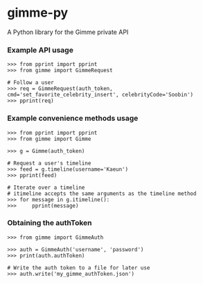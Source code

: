 # gimme-py

A Python library for the Gimme private API

### Example API usage

	>>> from pprint import pprint
	>>> from gimme import GimmeRequest
	
	# Follow a user
	>>> req = GimmeRequest(auth_token, cmd='set_favorite_celebrity_insert', celebrityCode='Soobin')
	>>> pprint(req)


### Example convenience methods usage

	>>> from pprint import pprint
	>>> from gimme import Gimme

	>>> g = Gimme(auth_token)
	
	# Request a user's timeline
	>>> feed = g.timeline(username='Kaeun')
	>>> pprint(feed)

	# Iterate over a timeline
	# itimeline accepts the same arguments as the timeline method
	>>> for message in g.itimeline():
	>>>     pprint(message)

### Obtaining the authToken

	>>> from gimme import GimmeAuth
	
	>>> auth = GimmeAuth('username', 'password')
	>>> print(auth.authToken)
	
	# Write the auth token to a file for later use
	>>> auth.write('my_gimme_authToken.json')